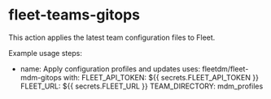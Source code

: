 # fleet-teams-gitops

This action applies the latest team configuration files to Fleet.

Example usage
steps:
  - name: Apply configuration profiles and updates
    uses: fleetdm/fleet-mdm-gitops
    with:
      FLEET_API_TOKEN: ${{ secrets.FLEET_API_TOKEN }}
      FLEET_URL: ${{ secrets.FLEET_URL }}
      TEAM_DIRECTORY: mdm_profiles
  